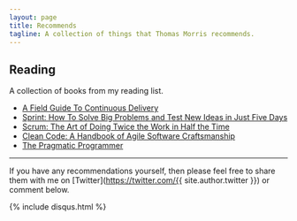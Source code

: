 ```yaml
---
layout: page
title: Recommends
tagline: A collection of things that Thomas Morris recommends.
---
```


## Reading

A collection of books from my reading list.

- [A Field Guide To Continuous Delivery](http://amzn.to/2nbccjh)
- [Sprint: How To Solve Big Problems and Test New Ideas in Just Five Days](http://amzn.to/2Dxl0Xm)
- [Scrum: The Art of Doing Twice the Work in Half the Time](http://amzn.to/2n8byD1)
- [Clean Code: A Handbook of Agile Software Craftsmanship](http://amzn.to/2GdLUFE)
- [The Pragmatic Programmer](http://amzn.to/2DzDef7)

<hr>

If you have any recommendations yourself, then please feel free to share them with me on [Twitter](https://twitter.com/{{ site.author.twitter }}) or comment below.

{% include disqus.html %}